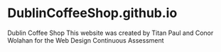 # DublinCoffeeShop.github.io
Dublin Coffee Shop
This website was created by Titan Paul and Conor Wolahan for the Web Design Continuous Assessment 
